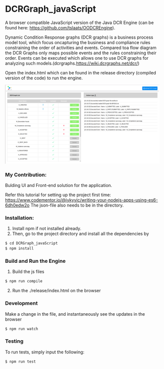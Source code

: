 # DCRGraph_javaScript
A browser compatible JavaScript version of the Java DCR Engine (can be found here: https://github.com/tslaats/OODCREngine).

Dynamic Condition Response graphs (DCR graphs) is a business process model tool, which focus oncapturing the business and compliance rules constraining the order of activities and events. Compared toa flow diagram the DCR Graphs only maps possible events and the rules constraining their order. Events can be executed which allows one to use DCR graphs for analyzing such models.(dcrgraphs.https://wiki.dcrgraphs.net/dcr/)

Open the index.html which can be found in the release directory (compiled version of the code) to run the engine. 

![alt text](https://github.com/aashish14002/DCRGraph_javascript/blob/master/DCR-Graph-Engine-UI.png?raw=true)


### My Contribution: 
Bulding UI and Front-end solution for the application.

Refer this tutorial for setting up the project first time:
https://www.codementor.io/@iykyvic/writing-your-nodejs-apps-using-es6-6dh0edw2o
The json-file also needs to be in the directory.

### Installation:

1. Install npm if not installed already.
2. Then, go to the project directory and install all the dependencies by 
```sh
$ cd DCRGraph_javaScript
$ npm install
```

### Build and Run the Engine
1. Build the js files 
```sh
$ npm run compile
```
2. Run the ./release/index.html on the browser

### Development
Make a change in the file, and instantaneously see the updates in the browser
```sh
$ npm run watch
```

### Testing
To run tests, simply input the following:
```sh
$ npm run test
```
